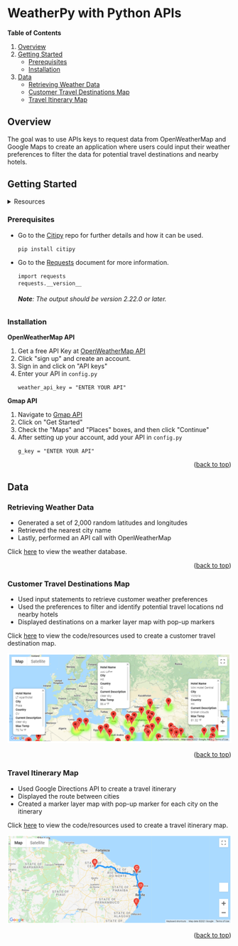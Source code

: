 # WeatherPy with Python APIs


**Table of Contents**
  <ol>
    <li>
      <a href="#overview">Overview</a>
    </li>
    <li>
      <a href="#getting-started">Getting Started</a>
      <ul>
        <li><a href="#prerequisites">Prerequisites</a></li>
        <li><a href="#installation">Installation</a></li>
      </ul>
    </li>
    <li>
      <a href="#data">Data</a>
      <ul>
        <li><a href="#retrieving-weather-data">Retrieving Weather Data</a></li>
        <li><a href="#customer-travel-destinations-map">Customer Travel Destinations Map</a></li>
        <li><a href="#travel-itinerary-map">Travel Itinerary Map</a></li>
      </ul>
    </li>
  </ol>


## Overview 
The goal was to use APIs keys to request data from OpenWeatherMap and Google Maps to create an application where users could input their weather preferences to filter the data for potential travel destinations and nearby hotels. 

## Getting Started
<details>
<summary>Resources</summary>
  
* Data Sources: 
    * [weatherpy_database.csv](https://github.com/junepwk/World-Weather-Analysis/blob/main/weather_database/weatherpy_database.csv)
    * [weatherpy_vacation.csv](https://github.com/junepwk/World-Weather-Analysis/blob/main/vacation_search/weatherpy_vacation.csv)
* Softwares: 
    * Jupyter Notebook 6.3.0
    * Python 3.7.10
- Libraries: 
    - Pandas
    - Numpy
    - Matplotlib
    - Datetime
    - [CitiPy](https://github.com/wingchen/citipy)
    - [Requests](https://requests.kennethreitz.org/en/master/)
- Tools:
    - [OpenWeatherMap API](https://openweathermap.org/api)
    - [Gmap API](https://mapsplatform.google.com/)
</details>

### Prerequisites
* Go to the [Citipy](https://github.com/wingchen/citipy) repo for further details and how it can be used. 
  ```
  pip install citipy
  ```
* Go to the [Requests](https://requests.kennethreitz.org/en/master/) document for more information.
  ```
  import requests
  requests.__version__
  ```
   ###### **Note**: The output should be version 2.22.0 or later.


### Installation 

**OpenWeatherMap API**
  1. Get a free API Key at [OpenWeatherMap API](https://openweathermap.org/api)
  2. Click "sign up" and create an account.
  3. Sign in and click on "API keys"
  4. Enter your API in ```config.py```
     ```
     weather_api_key = "ENTER YOUR API"
     ```
       
**Gmap API**
  1. Navigate to [Gmap API](https://mapsplatform.google.com/)
  2. Click on "Get Started"
  3. Check the "Maps" and "Places" boxes, and then click "Continue"
  4. After setting up your account, add your API in ```config.py```
     ```
     g_key = "ENTER YOUR API"
     ```

<p align="right">(<a href="#top">back to top</a>)</p>

## Data

### Retrieving Weather Data
- Generated a set of 2,000 random latitudes and longitudes
- Retrieved the nearest city name
- Lastly, performed an API call with OpenWeatherMap

Click [here](https://github.com/junepwk/world-weather-analysis/tree/main/weather_database) to view the weather database.


<p align="right">(<a href="#top">back to top</a>)</p>

### Customer Travel Destinations Map
- Used input statements to retrieve customer weather preferences
- Used the preferences to filter and identify potential travel locations nd nearby hotels
- Displayed destinations on a marker layer map with pop-up markers

Click [here](https://github.com/junepwk/world-weather-analysis/tree/main/vacation_search) to view the code/resources used to create a customer travel destination map.

![weatherpy_vacation_map](https://github.com/junepwk/world-weather-analysis/blob/main/vacation_search/weatherpy_vacation_map.png)


<p align="right">(<a href="#top">back to top</a>)</p>

### Travel Itinerary Map
- Used Google Directions API to create a travel itinerary
- Displayed the route between cities 
- Created a marker layer map with pop-up marker for each city on the itinerary

Click [here](https://github.com/junepwk/world-weather-analysis/tree/main/vacation_itinerary) to view the code/resources used to create a travel itinerary map.

![weatherpy_travel_map](https://github.com/junepwk/world-weather-analysis/blob/main/vacation_itinerary/weatherpy_travel_map.png)


<p align="right">(<a href="#top">back to top</a>)</p>

